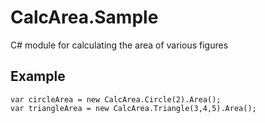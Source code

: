 ﻿CalcArea.Sample
==============
C# module for calculating the area of ​​various figures

Example
-----------
```
var circleArea = new CalcArea.Circle(2).Area();
var triangleArea = new CalcArea.Triangle(3,4,5).Area();
```